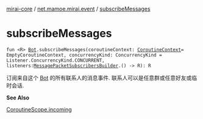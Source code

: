 [mirai-core](../index.md) / [net.mamoe.mirai.event](index.md) / [subscribeMessages](./subscribe-messages.md)

# subscribeMessages

`fun <R> `[`Bot`](../net.mamoe.mirai/-bot/index.md)`.subscribeMessages(coroutineContext: `[`CoroutineContext`](https://kotlinlang.org/api/latest/jvm/stdlib/kotlin.coroutines/-coroutine-context/index.html)` = EmptyCoroutineContext, concurrencyKind: ConcurrencyKind = Listener.ConcurrencyKind.CONCURRENT, listeners: `[`MessagePacketSubscribersBuilder`](-message-packet-subscribers-builder.md)`.() -> R): R`

订阅来自这个 [Bot](../net.mamoe.mirai/-bot/index.md) 的所有联系人的消息事件. 联系人可以是任意群或任意好友或临时会话.

**See Also**

[CoroutineScope.incoming](kotlinx.coroutines.-coroutine-scope/incoming.md)

